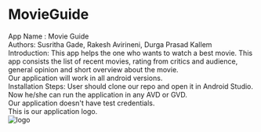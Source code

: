 # MovieGuide
App Name : Movie Guide</br>
Authors: Susritha Gade, Rakesh Avirineni, Durga Prasad Kallem<br>
Introduction: This app helps the one who wants to watch a best movie. This app consists the list of recent movies, rating from critics and audience, general opinion and short overview about the movie.<br>
Our application will work in all android versions.</br>
Installation Steps: User should clone our repo and open it in Android Studio. Now he/she can run the application in any AVD or GVD.</br>
Our application doesn't have test credentials.</br>
This is our application logo.</br>
![logo](https://user-images.githubusercontent.com/43051267/56872150-5cffa680-69eb-11e9-8532-c74c5a053beb.png)
